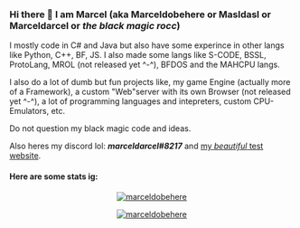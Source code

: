 ### Hi there 👋 I am Marcel (aka Marceldobehere or Masldasl or Marceldarcel or *the black magic rocc*)

I mostly code in C# and Java but also have some experince in other langs like Python, C++, BF, JS.
I also made some langs like S-CODE, BSSL, ProtoLang, MROL (not released yet ^-^), BFDOS and the MAHCPU langs.

I also do a lot of dumb but fun projects like, my game Engine (actually more of a Framework), a custom "Web"server with its own Browser (not released yet ^-^), a lot of programming languages and intepreters, custom CPU-Emulators, etc.

Do not question my black magic code and ideas.

Also heres my discord lol: ***marceldarcel#8217*** and [my *beautiful* test website](https://www.marceldobehere.tk).


#### Here are some stats ig:


<p align="center"> <a href="https://github.com/marceldobehere/"><img src="https://github-profile-trophy.vercel.app/?username=marceldobehere&theme=darkhub&margin-w=15&margin-h=15&column=7" alt="marceldobehere" /></a> </p>

<p align="center"> <a href="https://github.com/marceldobehere/"><img src="https://github-readme-stats.vercel.app/api?username=marceldobehere" alt="marceldobehere" /></a> </p>
